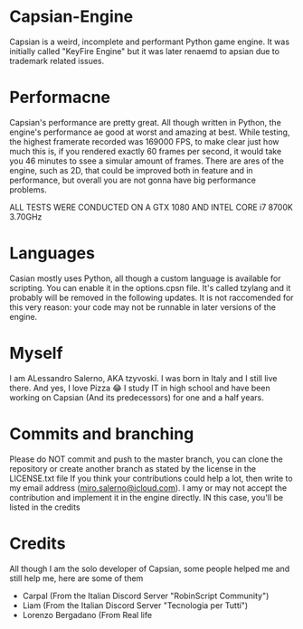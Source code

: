 # Capsian-Engine
Capsian is a weird, incomplete and performant Python game engine.
It was initially called "KeyFire Engine" but it was later renaemd to apsian due to trademark related issues.

# Performacne
Capsian's performance are pretty great. All though written in Python, the engine's performance ae good at worst and amazing at best.
While testing, the highest framerate recorded was 169000 FPS, to make clear just how much this is, if you rendered exactly 60 frames per second, it would take you 46 minutes to ssee a simular amount of frames.
There are ares of the engine, such as 2D, that could be improved both in feature and in performance, but overall you are not gonna have big performance problems. 

ALL TESTS WERE CONDUCTED ON A GTX 1080 AND INTEL CORE i7 8700K 3.70GHz

# Languages
Casian mostly uses Python, all though a custom language is available for scripting. You can enable it in the options.cpsn file. It's called tzylang and it probably will be removed in the following updates. It is not raccomended for this very reason: your code may not be runnable in later versions of the engine.


# Myself
I am ALessandro Salerno, AKA tzyvoski. I was born in Italy and I still live there. And yes, I love Pizza 😂
I study IT in high school and have been working on Capsian (And its predecessors) for one and a half years. 

# Commits and branching
Please do NOT commit and push to the master branch, you can clone the repository or create another branch as stated by the license in the LICENSE.txt file
If you think your contributions could help a lot, then write to my email address (miro.salerno@icloud.com). I amy or may not accept the contribution and implement it in the engine directly. IN this case, you'll be listed in the credits

# Credits
All though I am the solo developer of Capsian, some people helped me and still help me, here are some of them
- Carpal (From the Italian Discord Server "RobinScript Community")
- Liam (From the Italian Discord Server "Tecnologia per Tutti")
- Lorenzo Bergadano (From Real life 

